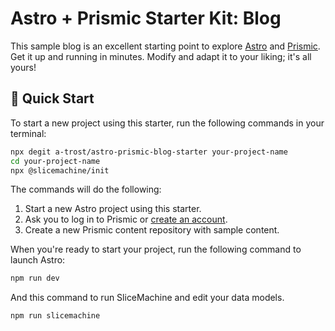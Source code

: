 # Astro + Prismic Starter Kit: Blog

This sample blog is an excellent starting point to explore [Astro][astro] and [Prismic][prismic]. Get it up and running in minutes. Modify and adapt it to your liking; it's all yours!

## 🚀 Quick Start

To start a new project using this starter, run the following commands in your terminal:

```sh
npx degit a-trost/astro-prismic-blog-starter your-project-name
cd your-project-name
npx @slicemachine/init
```

The commands will do the following:

1. Start a new Astro project using this starter.
2. Ask you to log in to Prismic or [create an account][prismic-sign-up].
3. Create a new Prismic content repository with sample content.

When you're ready to start your project, run the following command to launch Astro:

```sh
npm run dev
```

And this command to run SliceMachine and edit your data models.

```sh
npm run slicemachine
```

[prismic]: https://prismic.io/
[prismic-docs]: https://prismic.io/docs/
[prismic-sign-up]: https://prismic.io/dashboard/signup
[astro]: https://astro.build/
[live-demo]: https://astro-prismic-blog-starter.netlify.app/
